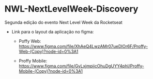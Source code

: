 # NWL-NextLevelWeek-Discovery
 Segunda edição do evento Next Level Week da Rocketseat


 - Link para o layout da aplicação no figma:
    - Poffy Web: https://www.figma.com/file/XhAeQ4LwzAMr07ueDlOr6F/Proffy-Web-(Copy)?node-id=0%3A1

    - Proffy Mobile: https://www.figma.com/file/GvLxjmpijcOhuDgUYY4phI/Proffy-Mobile-(Copy)?node-id=0%3A1